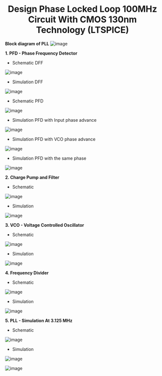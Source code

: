 
<div align="center">

<h1>Design Phase Locked Loop 100MHz Circuit With CMOS 130nm Technology (LTSPICE)</h1>
</div>

**Block diagram of PLL**
![image](https://github.com/trong420/pll/assets/90754954/d6bc4fe4-8550-4429-8803-8a4a6f729901)


**1. PFD - Phase Frequency Detector** 

- Schematic DFF

![image](https://github.com/trong420/pll/assets/90754954/4cab92ea-54e0-4a4b-a788-659aa8c1380c)

- Simulation DFF

![image](https://github.com/trong420/pll/assets/90754954/aa5d06ee-20c6-4984-bfff-ca14e96c1860)

- Schematic PFD

![image](https://github.com/trong420/pll/assets/90754954/9de4c38d-c68b-4ada-bd4a-7d01aaadfb8b)

- Simulation PFD with Input phase advance

![image](https://github.com/trong420/pll/assets/90754954/4bee8237-04b5-4306-99b8-96d96b9ab4a6)

- Simulation PFD with VCO phase advance

![image](https://github.com/trong420/pll/assets/90754954/f856c4c1-5539-4b8c-a54c-6f9ff100b962)

- Simulation PFD with the same phase

![image](https://github.com/trong420/pll/assets/90754954/6952c969-97d4-45d8-8493-34653f1f24e6)


**2. Charge Pump and Filter** 

- Schematic

![image](https://github.com/trong420/pll/assets/90754954/92ce12f3-da92-4350-8db8-ba7c45bc446c)


- Simulation

![image](https://github.com/trong420/pll/assets/90754954/38ec9d5f-af16-42c9-9f10-c09a54deb98a)


**3. VCO - Voltage Controlled Oscillator** 

- Schematic

![image](https://github.com/trong420/pll/assets/90754954/4fefe4a0-22a5-468e-b0bf-9600235f1e2c)


- Simulation

![image](https://github.com/trong420/pll/assets/90754954/fb03636e-8b7a-44ee-8044-6e16d186ba82)


**4. Frequency Divider** 

- Schematic

![image](https://github.com/trong420/pll/assets/90754954/d0098378-0c50-405b-9f0a-6da2dd8cb831)


- Simulation

![image](https://github.com/trong420/pll/assets/90754954/5d4f1f94-9300-407f-9d15-c6e34aa451ae)


**5. PLL - Simulation At 3.125 MHz** 

- Schematic


![image](https://github.com/trong420/pll/assets/90754954/6c9df851-e0e5-4a9f-9100-e09610a19ab5)


- Simulation

![image](https://github.com/trong420/pll/assets/90754954/46754122-8377-44e2-b121-6d237ee6b796)


![image](https://github.com/trong420/pll/assets/90754954/e37c04e7-75d9-4b4c-8a1c-eb3f2651db43)




